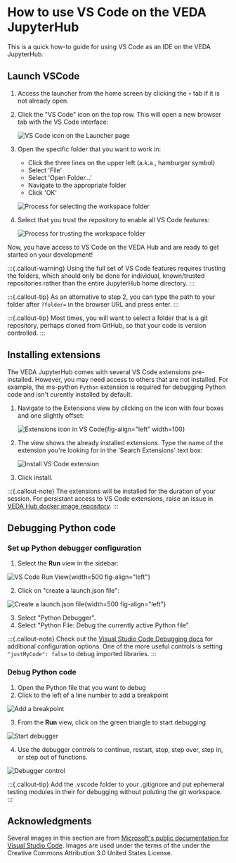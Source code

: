 # How to use VS Code on the VEDA JupyterHub

This is a quick how-to guide for using VS Code as an IDE on the VEDA JupyterHub.

## Launch VSCode

1. Access the launcher from the home screen by clicking the `+` tab if it is not already open.
2. Click the "VS Code" icon on the top row. This will open a new browser tab with the VS Code interface:

   ![VS Code icon on the Launcher page](images/launch-vscode.png)

3. Open the specific folder that you want to work in:

   - Click the three lines on the upper left (a.k.a., hamburger symbol)
   - Select 'File'
   - Select 'Open Folder...'
   - Navigate to the appropriate folder
   - Click 'OK'

   ![Process for selecting the workspace folder](images/open-folder.png)

4. Select that you trust the repository to enable all VS Code features:

   ![Process for trusting the workspace folder](images/trust-folder.png)

Now, you have access to VS Code on the VEDA Hub and are ready to get started on your development!

:::{.callout-warning}
Using the full set of VS Code features requires trusting the folders, which should only be done for individual, known/trusted repositories rather than the entire JupyterHub home directory.
:::

:::{.callout-tip}
As an alternative to step 2, you can type the path to your folder after `?folder=` in the browser URL and press enter.
:::

:::{.callout-tip}
Most times, you will want to select a folder that is a git repository, perhaps cloned from GitHub, so that your code is version controlled.
:::

## Installing extensions

The VEDA JupyterHub comes with several VS Code extensions pre-installed. However, you may need access to others that are not installed. For example, the ms-python `Python` extension is required for debugging Python code and isn't curently installed by default.

1. Navigate to the Extensions view by clicking on the icon with four boxes and one slightly offset:

   ![Extensions icon in VS Code](images/extensions_icon.png){fig-align="left" width=100}

2. The view shows the already installed extensions. Type the name of the extension you're looking for in the 'Search Extensions' text box:

   ![Install VS Code extension](images/install-extension.png)

3. Click install.

:::{.callout-note}
The extensions will be installed for the duration of your session. For persistant access to VS Code extensions, raise an issue in [VEDA Hub docker image repository](https://github.com/NASA-IMPACT/pangeo-notebook-veda-image).
:::

## Debugging Python code

### Set up Python debugger configuration

1. Select the **Run** view in the sidebar:

![VS Code Run View](images/run-and-debug.png){width=500 fig-align="left"}

2. Click on "create a launch.json file":

![Create a launch.json file](images/launch-json.png){width=500 fig-align="left"}

3. Select "Python Debugger".
4. Select "Python File: Debug the currently active Python file".

:::{.callout-note}
Check out the [Visual Studio Code Debugging docs](https://code.visualstudio.com/docs/python/debugging#_set-configuration-options) for additional configuration options. One of the more useful controls is setting `"justMyCode": false` to debug imported libraries.
:::

### Debug Python code

1. Open the Python file that you want to debug
2. Click to the left of a line number to add a breakpoint

![Add a breakpoint](images/add-breakpoint.png)

3. From the **Run** view, click on the green triangle to start debugging

![Start debugger](images/start-debugger.png)

4. Use the debugger controls to continue, restart, stop, step over, step in, or step out of functions.

![Debugger control](images/debugger-control.png)

:::{.callout-tip}
Add the .vscode folder to your .gitignore and put ephemeral testing modules in their for debugging without poluting the git workspace.
:::

## Acknowledgments

Several images in this section are from [Microsoft's public documentation for Visual Studio Code](https://github.com/microsoft/vscode-docs). Images are used under the terms of the under the Creative Commons Attribution 3.0 United States License.
